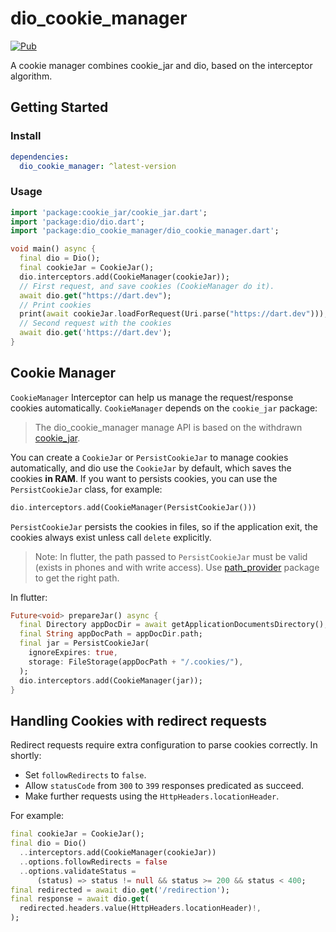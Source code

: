 # dio_cookie_manager

[![Pub](https://img.shields.io/pub/v/dio_cookie_manager.svg)](https://pub.dev/packages/dio_cookie_manager)

A cookie manager combines cookie_jar and dio, based on the interceptor algorithm.

## Getting Started

### Install

```yaml
dependencies:
  dio_cookie_manager: ^latest-version
```

### Usage

```dart
import 'package:cookie_jar/cookie_jar.dart';
import 'package:dio/dio.dart';
import 'package:dio_cookie_manager/dio_cookie_manager.dart';

void main() async {
  final dio = Dio();
  final cookieJar = CookieJar();
  dio.interceptors.add(CookieManager(cookieJar));
  // First request, and save cookies (CookieManager do it).
  await dio.get("https://dart.dev");
  // Print cookies
  print(await cookieJar.loadForRequest(Uri.parse("https://dart.dev")));
  // Second request with the cookies
  await dio.get('https://dart.dev');
}
```

## Cookie Manager

`CookieManager` Interceptor can help us manage the request/response cookies automatically.
`CookieManager` depends on the `cookie_jar` package:

> The dio_cookie_manager manage API is based on the withdrawn
> [cookie_jar](https://github.com/flutterchina/cookie_jar).

You can create a `CookieJar` or `PersistCookieJar` to manage cookies automatically,
and dio use the `CookieJar` by default, which saves the cookies **in RAM**.
If you want to persists cookies, you can use the `PersistCookieJar` class, for example:

```dart
dio.interceptors.add(CookieManager(PersistCookieJar()))
```

`PersistCookieJar` persists the cookies in files,
so if the application exit, the cookies always exist unless call `delete` explicitly.

> Note: In flutter, the path passed to `PersistCookieJar` must be valid (exists in phones and with write access).
> Use [path_provider](https://pub.dev/packages/path_provider) package to get the right path.

In flutter:

```dart
Future<void> prepareJar() async {
  final Directory appDocDir = await getApplicationDocumentsDirectory();
  final String appDocPath = appDocDir.path;
  final jar = PersistCookieJar(
    ignoreExpires: true,
    storage: FileStorage(appDocPath + "/.cookies/"),
  );
  dio.interceptors.add(CookieManager(jar));
}
```

## Handling Cookies with redirect requests

Redirect requests require extra configuration to parse cookies correctly.
In shortly:
- Set `followRedirects` to `false`.
- Allow `statusCode` from `300` to `399` responses predicated as succeed.
- Make further requests using the `HttpHeaders.locationHeader`.

For example:
```dart
final cookieJar = CookieJar();
final dio = Dio()
  ..interceptors.add(CookieManager(cookieJar))
  ..options.followRedirects = false
  ..options.validateStatus =
      (status) => status != null && status >= 200 && status < 400;
final redirected = await dio.get('/redirection');
final response = await dio.get(
  redirected.headers.value(HttpHeaders.locationHeader)!,
);
```
